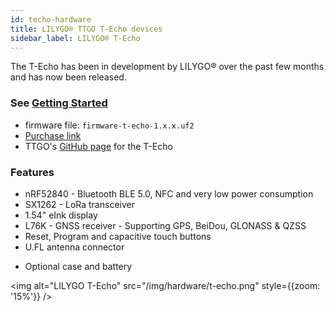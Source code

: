 ```yaml
---
id: techo-hardware
title: LILYGO® TTGO T-Echo devices
sidebar_label: LILYGO® T-Echo
---
```


The T-Echo has been in development by LILYGO® over the past few months and has now been released.

### See [Getting Started](../getting-started/flashing-nrf52)

* firmware file: `firmware-t-echo-1.x.x.uf2`
* [Purchase link](https://www.aliexpress.com/item/1005002842456390.html)
* TTGO's [GitHub page](https://github.com/Xinyuan-LilyGO/LilyGO-T-Echo) for the T-Echo

### Features

* nRF52840 - Bluetooth BLE 5.0, NFC and very low power consumption
* SX1262 - LoRa transceiver
* 1.54" eInk display
* L76K - GNSS receiver - Supporting GPS, BeiDou, GLONASS & QZSS
* Reset, Program and capacitive touch buttons
* U.FL antenna connector
<!-- * BME280 - Humidity and Pressure Sensor -->
* Optional case and battery


<img alt="LILYGO T-Echo" src="/img/hardware/t-echo.png" style={{zoom: '15%'}} />
